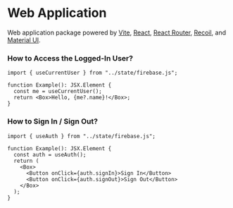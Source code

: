 # Web Application

Web application package powered by [Vite](https://vitejs.dev/),
[React](https://reactjs.org/), [React Router](https://reactrouter.com/),
[Recoil](https://recoiljs.org/), and [Material UI](https://mui.com/core/).

### How to Access the Logged-In User?

```tsx
import { useCurrentUser } from "../state/firebase.js";

function Example(): JSX.Element {
  const me = useCurrentUser();
  return <Box>Hello, {me?.name}!</Box>;
}
```

### How to Sign In / Sign Out?

```tsx
import { useAuth } from "../state/firebase.js";

function Example(): JSX.Element {
  const auth = useAuth();
  return (
    <Box>
      <Button onClick={auth.signIn}>Sign In</Button>
      <Button onClick={auth.signOut}>Sign Out</Button>
    </Box>
  );
}
```
